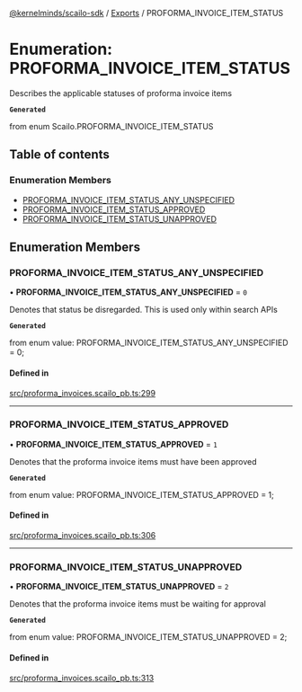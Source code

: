 [@kernelminds/scailo-sdk](../README.md) / [Exports](../modules.md) / PROFORMA\_INVOICE\_ITEM\_STATUS

# Enumeration: PROFORMA\_INVOICE\_ITEM\_STATUS

Describes the applicable statuses of proforma invoice items

**`Generated`**

from enum Scailo.PROFORMA_INVOICE_ITEM_STATUS

## Table of contents

### Enumeration Members

- [PROFORMA\_INVOICE\_ITEM\_STATUS\_ANY\_UNSPECIFIED](PROFORMA_INVOICE_ITEM_STATUS.md#proforma_invoice_item_status_any_unspecified)
- [PROFORMA\_INVOICE\_ITEM\_STATUS\_APPROVED](PROFORMA_INVOICE_ITEM_STATUS.md#proforma_invoice_item_status_approved)
- [PROFORMA\_INVOICE\_ITEM\_STATUS\_UNAPPROVED](PROFORMA_INVOICE_ITEM_STATUS.md#proforma_invoice_item_status_unapproved)

## Enumeration Members

### PROFORMA\_INVOICE\_ITEM\_STATUS\_ANY\_UNSPECIFIED

• **PROFORMA\_INVOICE\_ITEM\_STATUS\_ANY\_UNSPECIFIED** = ``0``

Denotes that status be disregarded. This is used only within search APIs

**`Generated`**

from enum value: PROFORMA_INVOICE_ITEM_STATUS_ANY_UNSPECIFIED = 0;

#### Defined in

[src/proforma_invoices.scailo_pb.ts:299](https://github.com/scailo/ts-sdk/blob/c10a36b57201dfa5903d4b53efa1e62aa6208936/src/proforma_invoices.scailo_pb.ts#L299)

___

### PROFORMA\_INVOICE\_ITEM\_STATUS\_APPROVED

• **PROFORMA\_INVOICE\_ITEM\_STATUS\_APPROVED** = ``1``

Denotes that the proforma invoice items must have been approved

**`Generated`**

from enum value: PROFORMA_INVOICE_ITEM_STATUS_APPROVED = 1;

#### Defined in

[src/proforma_invoices.scailo_pb.ts:306](https://github.com/scailo/ts-sdk/blob/c10a36b57201dfa5903d4b53efa1e62aa6208936/src/proforma_invoices.scailo_pb.ts#L306)

___

### PROFORMA\_INVOICE\_ITEM\_STATUS\_UNAPPROVED

• **PROFORMA\_INVOICE\_ITEM\_STATUS\_UNAPPROVED** = ``2``

Denotes that the proforma invoice items must be waiting for approval

**`Generated`**

from enum value: PROFORMA_INVOICE_ITEM_STATUS_UNAPPROVED = 2;

#### Defined in

[src/proforma_invoices.scailo_pb.ts:313](https://github.com/scailo/ts-sdk/blob/c10a36b57201dfa5903d4b53efa1e62aa6208936/src/proforma_invoices.scailo_pb.ts#L313)
